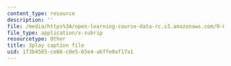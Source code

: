 ```yaml
---
content_type: resource
description: ''
file: /media/https%3A/open-learning-course-data-rc.s3.amazonaws.com/9-00sc-introduction-to-psychology-fall-2011/1f3b4565ce66c0e565e4a6ffe0af17a1_lanmHS0JwYI.srt
file_type: application/x-subrip
resourcetype: Other
title: 3play caption file
uid: 1f3b4565-ce66-c0e5-65e4-a6ffe0af17a1
---
```

